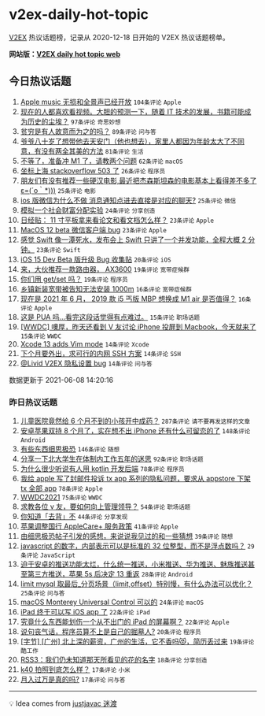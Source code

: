 # v2ex-daily-hot-topic

[V2EX](https://www.v2ex.com/) 热议话题榜，记录从 2020-12-18 日开始的 V2EX 热议话题榜单。

**网站版：[V2EX daily hot topic web](https://boojack.github.io/v2ex-daily-hot-topic-web/)**

## 今日热议话题

<!-- TODAY BEGIN -->

1. [Apple music 无损和全景声已经开放](https://www.v2ex.com/t/782099) `104条评论` `Apple`
1. [现在的人都喜欢看视频。大胆的预测一下，随着 IT 技术的发展，书籍可能成为历史的尘埃？](https://www.v2ex.com/t/782116) `97条评论` `奇思妙想`
1. [贫穷是有人故意而为之的吗？](https://www.v2ex.com/t/782210) `89条评论` `问与答`
1. [爷爷八十岁了想带他去天安门（他也想去），家里人都因为年龄太大了不同意，有没有两全其美的方法](https://www.v2ex.com/t/782045) `81条评论` `生活`
1. [不等了，准备冲 M1 了，请教两个问题](https://www.v2ex.com/t/782143) `62条评论` `macOS`
1. [坐标上海 stackoverflow 503 了](https://www.v2ex.com/t/782219) `26条评论` `程序员`
1. [朋友们有没有推荐一些硬汉电影,最近把杰森斯坦森的电影基本上看得差不多了ε=(´ο｀*)))](https://www.v2ex.com/t/782201) `25条评论` `电影`
1. [ios 版微信为什么不做 消息通知点进去直接是对应的聊天?](https://www.v2ex.com/t/782047) `25条评论` `微信`
1. [模拟一个社会财富分配实验](https://www.v2ex.com/t/782114) `24条评论` `分享创造`
1. [日经贴： 11 寸平板拿来看论文和看文档怎么样？](https://www.v2ex.com/t/782165) `23条评论` `Apple`
1. [MacOS 12 beta 微信客户端 bug](https://www.v2ex.com/t/782124) `23条评论` `Apple`
1. [感觉 Swift 像一潭死水，发布会上 Swift 只讲了一个并发功能，全程大概 2 分钟。](https://www.v2ex.com/t/782121) `23条评论` `Swift`
1. [iOS 15 Dev Beta 版升级 Bug 收集贴](https://www.v2ex.com/t/782073) `20条评论` `iOS`
1. [来，大伙推荐一款路由器， AX3600](https://www.v2ex.com/t/782187) `19条评论` `宽带症候群`
1. [你们用 get/set 吗？](https://www.v2ex.com/t/782167) `19条评论` `程序员`
1. [乡镇新装宽带被告知无法安装 1000m](https://www.v2ex.com/t/782087) `16条评论` `宽带症候群`
1. [现在是 2021 年 6 月， 2019 款 i5 丐版 MBP 想换成 M1 air 是否值得？](https://www.v2ex.com/t/782053) `16条评论` `Apple`
1. [这是 PUA 吗…看完这段话觉得有点难过。](https://www.v2ex.com/t/782256) `15条评论` `职场话题`
1. [[WWDC] 噢厚，昨天还看到 V 友讨论 iPhone 投屏到 Macbook，今天就来了](https://www.v2ex.com/t/782049) `15条评论` `WWDC`
1. [Xcode 13 adds Vim mode](https://www.v2ex.com/t/782176) `14条评论` `Xcode`
1. [下个月要外出，求可行的内网 SSH 方案](https://www.v2ex.com/t/782139) `14条评论` `SSH`
1. [@Livid V2EX 隐私设置 bug](https://www.v2ex.com/t/782076) `14条评论` `问与答`

数据更新于 2021-06-08 14:20:16

<!-- TODAY END -->

### 昨日热议话题

<!-- YESTERDAY BEGIN -->

1. [儿童医院竟然给 6 个月不到的小孩开中成药？](https://www.v2ex.com/t/781819) `287条评论` `请不要再发这样的文章`
1. [安卓苹果双持 8 个月了，实在想不出 iPhone 还有什么可留恋的了](https://www.v2ex.com/t/781943) `148条评论` `Android`
1. [有些东西细思极恐](https://www.v2ex.com/t/781794) `146条评论` `随想`
1. [分享一下北大学生在体制内工作五年的迷思](https://www.v2ex.com/t/781821) `92条评论` `职场话题`
1. [为什么很少听说有人用 kotlin 开发后端](https://www.v2ex.com/t/781828) `78条评论` `程序员`
1. [我给 apple 写了封邮件投诉 tx app 系列的隐私问题，要求从 appstore 下架 tx 全部 app](https://www.v2ex.com/t/781843) `78条评论` `Apple`
1. [WWDC2021](https://www.v2ex.com/t/781790) `75条评论` `WWDC`
1. [求教各位 v 友，要如何向上管理领导？](https://www.v2ex.com/t/781782) `54条评论` `职场话题`
1. [你知道「去背」不](https://www.v2ex.com/t/781921) `44条评论` `分享发现`
1. [苹果调整国行 AppleCare+ 服务政策](https://www.v2ex.com/t/781791) `41条评论` `Apple`
1. [由细思极恐帖子引发的感想，来说说我见过的和一些猜想](https://www.v2ex.com/t/781831) `39条评论` `随想`
1. [javascript 的数字，内部表示可以是标准的 32 位整型，而不是浮点数吗？](https://www.v2ex.com/t/781924) `29条评论` `JavaScript`
1. [迫于安卓的推送功能太烂，什么统一推送，小米推送、华为推送、魅族推送甚至第三方推送，苹果 5s 后决定 13 重返](https://www.v2ex.com/t/781911) `28条评论` `Android`
1. [limit mysql 取最后_分页场景（limit,offset）特别慢，有什么办法可以优化？](https://www.v2ex.com/t/781896) `25条评论` `问与答`
1. [macOS Monterey Universal Control 可以的](https://www.v2ex.com/t/782012) `24条评论` `macOS`
1. [iPad 终于可以写 iOS app 了](https://www.v2ex.com/t/782007) `22条评论` `iPad`
1. [究竟什么东西能划伤一个从不出门的 iPad 的屏幕啊？](https://www.v2ex.com/t/781899) `22条评论` `Apple`
1. [说句丧气话，程序员算不上是自己的掘墓人?](https://www.v2ex.com/t/781995) `20条评论` `程序员`
1. [[字节] [广州] 北上深的薪资，广州的生活，它不香吗😻，简历丢过来](https://www.v2ex.com/t/781818) `19条评论` `酷工作`
1. [RSS3：我们仍未知道那天所看见的花的名字](https://www.v2ex.com/t/781981) `18条评论` `分享创造`
1. [k40 拍照到底怎么样？](https://www.v2ex.com/t/781971) `17条评论` `小米`
1. [月入过万是真的吗?](https://www.v2ex.com/t/781923) `17条评论` `问与答`

<!-- YESTERDAY END -->

---

💡 Idea comes from [justjavac 迷渡](https://github.com/justjavac/)
